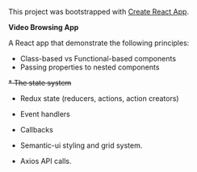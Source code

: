 This project was bootstrapped with [Create React App](https://github.com/facebook/create-react-app).

**Video Browsing App**

A React app that demonstrate the following principles:

* Class-based vs Functional-based components
* Passing properties to nested components

~~* The state system~~
* Redux state (reducers, actions, action creators)
* Event handlers
* Callbacks

* Semantic-ui styling and grid system.

* Axios API calls.
